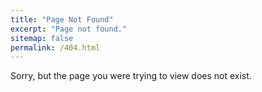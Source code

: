 ```yaml
---
title: "Page Not Found"
excerpt: "Page not found."
sitemap: false
permalink: /404.html
---
```


Sorry, but the page you were trying to view does not exist. 

<script type="text/javascript">
  var GOOG_FIXURL_LANG = 'en';
  var GOOG_FIXURL_SITE = '{{ site.url }}'
</script>
<script type="text/javascript"
  src="//linkhelp.clients.google.com/tbproxy/lh/wm/fixurl.js">
</script>
